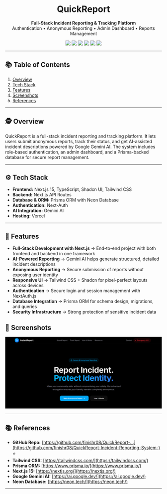 <div align="center">

  <h1 align="center" id="top">QuickReport</h1>

  <p align="center">
    <b>Full-Stack Incident Reporting & Tracking Platform</b><br/>
    Authentication • Anonymous Reporting • Admin Dashboard • Reports Management
  </p>

  <img src="https://img.shields.io/badge/Next.js-black?style=for-the-badge&logo=next.js" />
  <img src="https://img.shields.io/badge/Shadcn_UI-000000?style=for-the-badge&logo=shadcnui" />
  <img src="https://img.shields.io/badge/Tailwind_CSS-38B2AC?style=for-the-badge&logo=tailwind-css" />
  <img src="https://img.shields.io/badge/Prisma-2D3748?style=for-the-badge&logo=prisma" />
  <img src="https://img.shields.io/badge/NextAuth.js-000000?style=for-the-badge&logo=nextauth" />
  <img src="https://img.shields.io/badge/Gemini_AI-4285F4?style=for-the-badge&logo=google" />

</div>

---

## 📚 Table of Contents

1. [Overview](#overview)
2. [Tech Stack](#tech-stack)
3. [Features](#features)
4. [Screenshots](#screenshots)
5. [References](#references)

---

## 🕵️ Overview <a id="overview"></a>

QuickReport is a full-stack incident reporting and tracking platform. It lets users submit anonymous reports, track their status, and get AI-assisted incident descriptions powered by Google Gemini AI. The system includes role-based authentication, an admin dashboard, and a Prisma-backed database for secure report management.

---

## ⚙️ Tech Stack <a id="tech-stack"></a>

- **Frontend:** Next.js 15, TypeScript, Shadcn UI, Tailwind CSS
- **Backend:** Next.js API Routes
- **Database & ORM:** Prisma ORM with Neon Database
- **Authentication:** Next-Auth
- **AI Integration:** Gemini AI
- **Hosting:** Vercel

---

## 🔋 Features <a id="features"></a>

- **Full-Stack Development with Next.js** → End-to-end project with both frontend and backend in one framework
- **AI-Powered Reporting** → Gemini AI helps generate structured, detailed incident descriptions
- **Anonymous Reporting** → Secure submission of reports without exposing user identity
- **Responsive UI** → Tailwind CSS + Shadcn for pixel-perfect layouts across devices
- **Authentication** → Secure login and session management with NextAuth.js
- **Database Integration** → Prisma ORM for schema design, migrations, and queries
- **Security Infrastructure** → Strong protection of sensitive incident data

## 📸 Screenshots <a id="screenshots"></a>

![Home](public/quickreport.png)

---

## 📚 References <a id="references"></a>

- **GitHub Repo:** [https://github.com/finishr08/QuickReport-...](https://github.com/finishr08/QuickReport-Incident-Reporting-System-) ⭐
- **Tailwind CSS:** [https://tailwindcss.com/](https://tailwindcss.com/)
- **Prisma ORM:** [https://www.prisma.io/](https://www.prisma.io/)
- **Next.js 15:** [https://nextjs.org/](https://nextjs.org/)
- **Google Gemini AI:** [https://ai.google.dev/](https://ai.google.dev/)
- **Neon Database:** [https://neon.tech/](https://neon.tech/)

---
